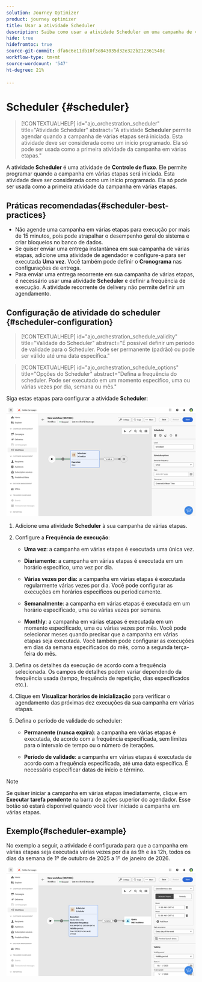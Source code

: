 ```yaml
---
solution: Journey Optimizer
product: journey optimizer
title: Usar a atividade Scheduler
description: Saiba como usar a atividade Scheduler em uma campanha de várias etapas
hide: true
hidefromtoc: true
source-git-commit: dfa6c6e11db10f3e843035d32e322b212361548c
workflow-type: tm+mt
source-wordcount: '547'
ht-degree: 21%

---
```


# Scheduler {#scheduler}


>[!CONTEXTUALHELP]
>id="ajo_orchestration_scheduler"
>title="Atividade Scheduler"
>abstract="A atividade **Scheduler** permite agendar quando a campanha de várias etapas será iniciada. Esta atividade deve ser considerada como um início programado. Ela só pode ser usada como a primeira atividade da campanha em várias etapas."


A atividade **Scheduler** é uma atividade de **Controle de fluxo**. Ele permite programar quando a campanha em várias etapas será iniciada. Esta atividade deve ser considerada como um início programado. Ela só pode ser usada como a primeira atividade da campanha em várias etapas.

## Práticas recomendadas{#scheduler-best-practices}

* Não agende uma campanha em várias etapas para execução por mais de 15 minutos, pois pode atrapalhar o desempenho geral do sistema e criar bloqueios no banco de dados.
* Se quiser enviar uma entrega instantânea em sua campanha de várias etapas, adicione uma atividade de agendador e configure-a para ser executada **Uma vez**. Você também pode definir o **Cronograma** nas configurações de entrega.
* Para enviar uma entrega recorrente em sua campanha de várias etapas, é necessário usar uma atividade **Scheduler** e definir a frequência de execução. A atividade recorrente de delivery não permite definir um agendamento.

## Configuração de atividade do scheduler {#scheduler-configuration}

>[!CONTEXTUALHELP]
>id="ajo_orchestration_schedule_validity"
>title="Validade do Scheduler"
>abstract="É possível definir um período de validade para o Scheduler. Pode ser permanente (padrão) ou pode ser válido até uma data específica."


>[!CONTEXTUALHELP]
>id="ajo_orchestration_schedule_options"
>title="Opções do Scheduler"
>abstract="Defina a frequência do scheduler. Pode ser executado em um momento específico, uma ou várias vezes por dia, semana ou mês."

Siga estas etapas para configurar a atividade **Scheduler**:

![](../assets/workflow-scheduler.png)

1. Adicione uma atividade **Scheduler** à sua campanha de várias etapas.

1. Configure a **Frequência de execução**:

   * **Uma vez**: a campanha em várias etapas é executada uma única vez.

   * **Diariamente**: a campanha em várias etapas é executada em um horário específico, uma vez por dia.

   * **Várias vezes por dia:** a campanha em várias etapas é executada regularmente várias vezes por dia. Você pode configurar as execuções em horários específicos ou periodicamente.

   * **Semanalmente**: a campanha em várias etapas é executada em um horário especificado, uma ou várias vezes por semana.

   * **Monthly**: a campanha em várias etapas é executada em um momento especificado, uma ou várias vezes por mês. Você pode selecionar meses quando precisar que a campanha em várias etapas seja executada. Você também pode configurar as execuções em dias da semana especificados do mês, como a segunda terça-feira do mês.

1. Defina os detalhes da execução de acordo com a frequência selecionada. Os campos de detalhes podem variar dependendo da frequência usada (tempo, frequência de repetição, dias especificados etc.).

1. Clique em **Visualizar horários de inicialização** para verificar o agendamento das próximas dez execuções da sua campanha em várias etapas.

1. Defina o período de validade do scheduler:

   * **Permanente (nunca expira)**: a campanha em várias etapas é executada, de acordo com a frequência especificada, sem limites para o intervalo de tempo ou o número de iterações.

   * **Período de validade**: a campanha em várias etapas é executada de acordo com a frequência especificada, até uma data específica. É necessário especificar datas de início e término.

>[!NOTE]
>
>Se quiser iniciar a campanha em várias etapas imediatamente, clique em **Executar tarefa pendente** na barra de ações superior do agendador. Esse botão só estará disponível quando você tiver iniciado a campanha em várias etapas.

## Exemplo{#scheduler-example}

No exemplo a seguir, a atividade é configurada para que a campanha em várias etapas seja executada várias vezes por dia às 9h e às 12h, todos os dias da semana de 1º de outubro de 2025 a 1º de janeiro de 2026.

![](../assets/workflow-scheduler2.png)
